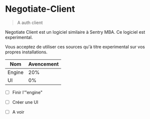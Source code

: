 # Negotiate-Client
>A auth client

Negotiate Client est un logiciel similaire à Sentry MBA. Ce logiciel est experimental.

Vous acceptez de utiliser ces sources qu'à titre experimental sur vos propres installations.

| Nom           | Avencement   |
| ------------- | ------------- |
| Engine  | 20%  |
| UI  | 0%  |
- [ ] Finir l'"engine"
- [ ] Créer une UI
- [ ] A voir


